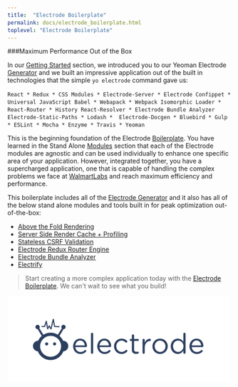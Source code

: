 ```yaml
---
title:  "Electrode Boilerplate"
permalink: docs/electrode_boilerplate.html
toplevel: "Electrode Boilerplate"
---
```


###Maximum Performance Out of the Box

In our [Getting Started](get_started.html) section, we introduced you to our Yeoman Electrode [Generator](https://github.com/electrode-io/generator-electrode) and we built an impressive application out of the built in technologies that the simple `yo electrode` command gave us:

`React * Redux * CSS Modules * Electrode-Server * Electrode Confippet * Universal JavaScript Babel * Webapack * Webpack Isomorphic Loader * React-Router * History React-Resolver * Electrode Bundle Analyzer Electrode-Static-Paths * Lodash *  Electrode-Docgen * Bluebird * Gulp * ESLint * Mocha * Enzyme * Travis * Yeoman`

This is the beginning foundation of the Electrode  [Boilerplate](https://github.com/electrode-io/electrode-boilerplate-universal-react-node). You have learned in the Stand Alone [Modules](stand_alone_modules.html) section that each of the Electrode modules are agnostic and can be used individually to enhance one specific area of your application. However, integrated together, you have a supercharged application, one that is capable of handling the complex problems we face at [WalmartLabs](www.walmartlabs.com) and reach maximum efficiency and performance.

This boilerplate includes all of the [Electrode Generator](whats_inside.html) and it also has all of the below stand alone modules and tools built in for peak optimization out-of-the-box:

*  [Above the Fold Rendering](above_fold_rendering.html)
*  [Server Side Render Cache + Profiling](server_side_render_cache.html)
*  [Stateless CSRF Validation](stateless_csrf_validation.html)
*  [Electrode Redux Router Engine](redux_router_engine.html)
*  [Electrode Bundle Analyzer](bundle_analyzer.html)
*  [Electrify](electrify.html)

>Start creating a more complex application today with the [Electrode Boilerplate](https://github.com/electrode-io/electrode-boilerplate-universal-react-node). We can't wait to see what you build!

![electrode-explorer](/img/electrode-07.png)
